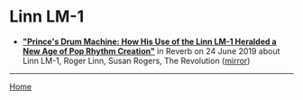 # Linn LM-1

 - [**"Prince's Drum Machine: How His Use of the Linn LM-1 Heralded a New Age of Pop Rhythm Creation"**](https://reverb.com/news/prince-and-the-linn-lm-1) in Reverb on 24 June 2019 about Linn LM-1, Roger Linn, Susan Rogers, The Revolution ([mirror](https://web.archive.org/web/*/https://reverb.com/news/prince-and-the-linn-lm-1))

----

[Home](../)
